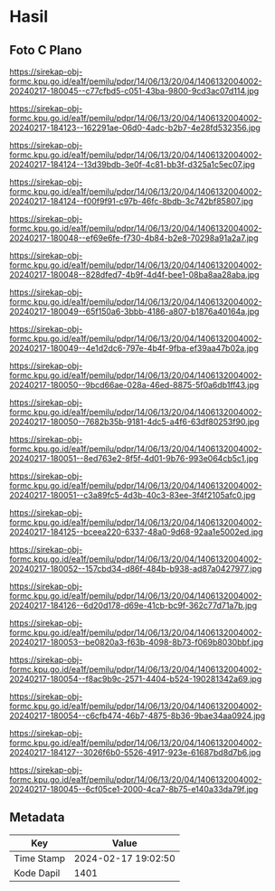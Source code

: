 # Hasil

## Foto C Plano

https://sirekap-obj-formc.kpu.go.id/ea1f/pemilu/pdpr/14/06/13/20/04/1406132004002-20240217-180045--c77cfbd5-c051-43ba-9800-9cd3ac07d114.jpg

https://sirekap-obj-formc.kpu.go.id/ea1f/pemilu/pdpr/14/06/13/20/04/1406132004002-20240217-184123--162291ae-06d0-4adc-b2b7-4e28fd532356.jpg

https://sirekap-obj-formc.kpu.go.id/ea1f/pemilu/pdpr/14/06/13/20/04/1406132004002-20240217-184124--13d39bdb-3e0f-4c81-bb3f-d325a1c5ec07.jpg

https://sirekap-obj-formc.kpu.go.id/ea1f/pemilu/pdpr/14/06/13/20/04/1406132004002-20240217-184124--f00f9f91-c97b-46fc-8bdb-3c742bf85807.jpg

https://sirekap-obj-formc.kpu.go.id/ea1f/pemilu/pdpr/14/06/13/20/04/1406132004002-20240217-180048--ef69e6fe-f730-4b84-b2e8-70298a91a2a7.jpg

https://sirekap-obj-formc.kpu.go.id/ea1f/pemilu/pdpr/14/06/13/20/04/1406132004002-20240217-180048--828dfed7-4b9f-4d4f-bee1-08ba8aa28aba.jpg

https://sirekap-obj-formc.kpu.go.id/ea1f/pemilu/pdpr/14/06/13/20/04/1406132004002-20240217-180049--65f150a6-3bbb-4186-a807-b1876a40164a.jpg

https://sirekap-obj-formc.kpu.go.id/ea1f/pemilu/pdpr/14/06/13/20/04/1406132004002-20240217-180049--4e1d2dc6-797e-4b4f-9fba-ef39aa47b02a.jpg

https://sirekap-obj-formc.kpu.go.id/ea1f/pemilu/pdpr/14/06/13/20/04/1406132004002-20240217-180050--9bcd66ae-028a-46ed-8875-5f0a6db1ff43.jpg

https://sirekap-obj-formc.kpu.go.id/ea1f/pemilu/pdpr/14/06/13/20/04/1406132004002-20240217-180050--7682b35b-9181-4dc5-a4f6-63df80253f90.jpg

https://sirekap-obj-formc.kpu.go.id/ea1f/pemilu/pdpr/14/06/13/20/04/1406132004002-20240217-180051--8ed763e2-8f5f-4d01-9b76-993e064cb5c1.jpg

https://sirekap-obj-formc.kpu.go.id/ea1f/pemilu/pdpr/14/06/13/20/04/1406132004002-20240217-180051--c3a89fc5-4d3b-40c3-83ee-3f4f2105afc0.jpg

https://sirekap-obj-formc.kpu.go.id/ea1f/pemilu/pdpr/14/06/13/20/04/1406132004002-20240217-184125--bceea220-6337-48a0-9d68-92aa1e5002ed.jpg

https://sirekap-obj-formc.kpu.go.id/ea1f/pemilu/pdpr/14/06/13/20/04/1406132004002-20240217-180052--157cbd34-d86f-484b-b938-ad87a0427977.jpg

https://sirekap-obj-formc.kpu.go.id/ea1f/pemilu/pdpr/14/06/13/20/04/1406132004002-20240217-184126--6d20d178-d69e-41cb-bc9f-362c77d71a7b.jpg

https://sirekap-obj-formc.kpu.go.id/ea1f/pemilu/pdpr/14/06/13/20/04/1406132004002-20240217-180053--be0820a3-f63b-4098-8b73-f069b8030bbf.jpg

https://sirekap-obj-formc.kpu.go.id/ea1f/pemilu/pdpr/14/06/13/20/04/1406132004002-20240217-180054--f8ac9b9c-2571-4404-b524-190281342a69.jpg

https://sirekap-obj-formc.kpu.go.id/ea1f/pemilu/pdpr/14/06/13/20/04/1406132004002-20240217-180054--c6cfb474-46b7-4875-8b36-9bae34aa0924.jpg

https://sirekap-obj-formc.kpu.go.id/ea1f/pemilu/pdpr/14/06/13/20/04/1406132004002-20240217-184127--3026f6b0-5526-4917-923e-61687bd8d7b6.jpg

https://sirekap-obj-formc.kpu.go.id/ea1f/pemilu/pdpr/14/06/13/20/04/1406132004002-20240217-180045--6cf05ce1-2000-4ca7-8b75-e140a33da79f.jpg


## Metadata

| Key        | Value               |
| ---------- | ------------------- |
| Time Stamp | 2024-02-17 19:02:50 |
| Kode Dapil | 1401                |



